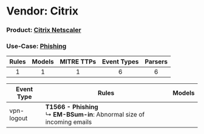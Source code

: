Vendor: Citrix
==============
### Product: [Citrix Netscaler](../ds_citrix_citrix_netscaler.md)
### Use-Case: [Phishing](../../../../UseCases/uc_phishing.md)

| Rules | Models | MITRE TTPs | Event Types | Parsers |
|:-----:|:------:|:----------:|:-----------:|:-------:|
|   1   |   1    |     1      |      6      |    6    |

| Event Type | Rules                                                                             | Models |
| ---------- | --------------------------------------------------------------------------------- | ------ |
| vpn-logout | <b>T1566 - Phishing</b><br> ↳ <b>EM-BSum-in</b>: Abnormal size of incoming emails |        |
